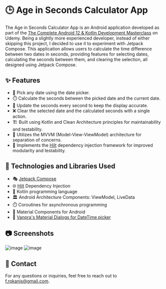 # 🕒 Age in Seconds Calculator App

The Age in Seconds Calculator App is an Android application developed as part of the [The Complete Android 12 & Kotlin Development Masterclass](https://www.udemy.com/course/android-kotlin-developer/) on Udemy. Being a slightly more experienced developer, instead of either skipping this project, I decided to use it to experiment with Jetpack Compose. This application allows users to calculate the time difference between two dates in seconds, providing features for selecting dates, calculating the seconds between them, and clearing the selection, all designed using Jetpack Compose.

## ✨ Features

- 📅 Pick any date using the date picker.
- ⏱️ Calculate the seconds between the picked date and the current date.
- 🔄 Update the seconds every second to keep the display accurate.
- ❌ Clear the selected date and the calculated seconds with a single action.
- 🏗️ Built using Kotlin and Clean Architecture principles for maintainability and testability.
- 🔗 Utilizes the MVVM (Model-View-ViewModel) architecture for separation of concerns.
- 🌱 Implements the [Hilt](https://developer.android.com/training/dependency-injection/hilt-android) dependency injection framework for improved modularity and testability.

## 🚀 Technologies and Libraries Used

- 🎭 [Jetpack Compose](https://developer.android.com/jetpack/compose)
- 🌐 [Hilt](https://developer.android.com/training/dependency-injection/hilt-android) Dependency Injection
- 🚀 Kotlin programming language
- 🏛️ Android Architecture Components: ViewModel, LiveData
- ⏱️ Coroutines for asynchronous programming
- 🎨 Material Components for Android
- 📅 [Vanpra's Material Dialogs for DateTime picker](https://github.com/vanpra/compose-material-dialogs)

## 📷 Screenshots
![image](https://github.com/frokanic/AgeInSecondsCalculator/assets/84749437/40408092-c8bd-4a99-af21-fb45fc628560)
![image](https://github.com/frokanic/AgeInSecondsCalculator/assets/84749437/167a37de-b9c9-4dcd-a194-ddd7db11a7ce)



## 📧 Contact

For any questions or inquiries, feel free to reach out to [f.rokanis@gmail.com](mailto:f.rokanis@gmail.com).
